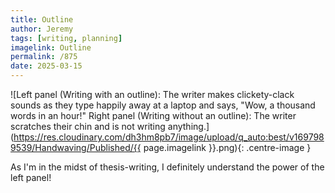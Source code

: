 ```yaml
---
title: Outline
author: Jeremy
tags: [writing, planning]
imagelink: Outline
permalink: /875
date: 2025-03-15
---
```


![Left panel (Writing with an outline): The writer makes clickety-clack sounds as they type happily away at a laptop and says, "Wow, a thousand words in an hour!" Right panel (Writing without an outline): The writer scratches their chin and is not writing anything.](https://res.cloudinary.com/dh3hm8pb7/image/upload/q_auto:best/v1697989539/Handwaving/Published/{{ page.imagelink }}.png){: .centre-image }

As I'm in the midst of thesis-writing, I definitely understand the power of the left panel!
